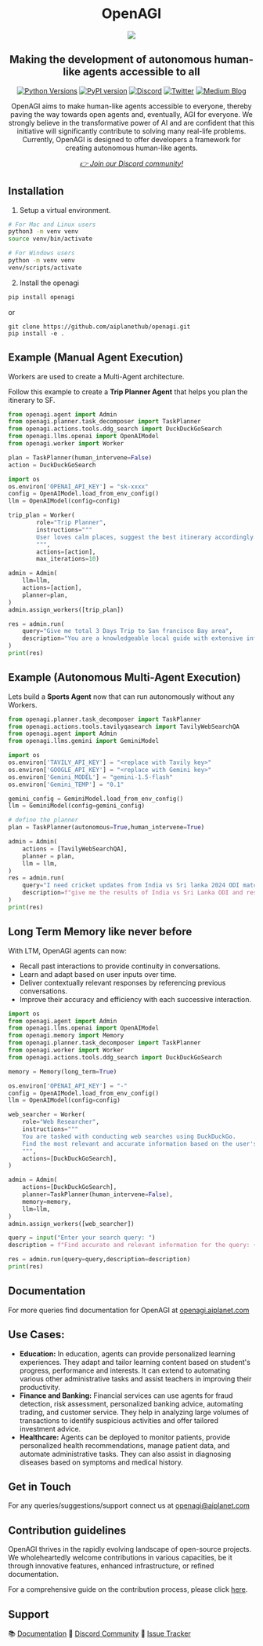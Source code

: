 <div align="center">
<h1 align="center">OpenAGI </h1>
<img src="https://github.com/aiplanethub/openagi/blob/dev/assets/openagi.png">
<h2 align="center">Making the development of autonomous human-like agents accessible to all</h2>

<a href="https://img.shields.io/badge/Python-3.9%20%7C%203.10%20%7C%203.11-3776AB.svg?style=flat&logo=python&logoColor=white"><img src="https://img.shields.io/badge/Python-3.9%20%7C%203.10%20%7C%203.11-3776AB.svg?style=flat&logo=python&logoColor=white" alt="Python Versions"></a>
<a href="https://pypi.org/project/openagi/"><img src="https://img.shields.io/pypi/v/openagi.svg?style=flat&logo=pypi&logoColor=white" alt="PyPI version"></a>
<a href="https://discord.gg/4aWV7He2QU"><img src="https://dcbadge.vercel.app/api/server/4aWV7He2QU?style=flat" alt="Discord" /></a>
<a href="https://twitter.com/aiplanethub"><img src="https://img.shields.io/twitter/follow/aiplanethub" alt="Twitter" /></a>
<a href="https://medium.aiplanet.com"><img src="https://img.shields.io/badge/Medium-Blog-black?style=flat&logo=medium" alt="Medium Blog" /></a>

<p>OpenAGI aims to make human-like agents accessible to everyone, thereby paving the way towards open agents and, eventually, AGI for everyone. We strongly believe in the transformative power of AI and are confident that this initiative will significantly contribute to solving many real-life problems. Currently, OpenAGI is designed to offer developers a framework for creating autonomous human-like agents.</p>
<i><a href="https://discord.gg/4aWV7He2QU">👉 Join our Discord community!</a></i>
</div>

## Installation

1. Setup a virtual environment.

```bash
# For Mac and Linux users
python3 -m venv venv
source venv/bin/activate

# For Windows users
python -m venv venv
venv/scripts/activate
```

2. Install the openagi

```bash
pip install openagi
```

or 
```
git clone https://github.com/aiplanethub/openagi.git
pip install -e .
```

## Example (Manual Agent Execution)

Workers are used to create a Multi-Agent architecture.

Follow this example to create a **Trip Planner Agent** that helps you plan the itinerary to SF. 

```py
from openagi.agent import Admin
from openagi.planner.task_decomposer import TaskPlanner
from openagi.actions.tools.ddg_search import DuckDuckGoSearch
from openagi.llms.openai import OpenAIModel
from openagi.worker import Worker

plan = TaskPlanner(human_intervene=False)
action = DuckDuckGoSearch

import os
os.environ['OPENAI_API_KEY'] = "sk-xxxx"
config = OpenAIModel.load_from_env_config()
llm = OpenAIModel(config=config)

trip_plan = Worker(
        role="Trip Planner",
        instructions="""
        User loves calm places, suggest the best itinerary accordingly.
        """,
        actions=[action],
        max_iterations=10)

admin = Admin(
    llm=llm,
    actions=[action],
    planner=plan,
)
admin.assign_workers([trip_plan])

res = admin.run(
    query="Give me total 3 Days Trip to San francisco Bay area",
    description="You are a knowledgeable local guide with extensive information about the city, it's attractions and customs",
)
print(res)
```

## Example (Autonomous Multi-Agent Execution)

Lets build a **Sports Agent** now that can run autonomously without any Workers.

```py
from openagi.planner.task_decomposer import TaskPlanner
from openagi.actions.tools.tavilyqasearch import TavilyWebSearchQA
from openagi.agent import Admin
from openagi.llms.gemini import GeminiModel

import os
os.environ['TAVILY_API_KEY'] = "<replace with Tavily key>"
os.environ['GOOGLE_API_KEY'] = "<replace with Gemini key>"
os.environ['Gemini_MODEL'] = "gemini-1.5-flash"
os.environ['Gemini_TEMP'] = "0.1"

gemini_config = GeminiModel.load_from_env_config()
llm = GeminiModel(config=gemini_config)

# define the planner
plan = TaskPlanner(autonomous=True,human_intervene=True)

admin = Admin(
    actions = [TavilyWebSearchQA],
    planner = plan,
    llm = llm,
)
res = admin.run(
    query="I need cricket updates from India vs Sri lanka 2024 ODI match in Sri Lanka",
    description=f"give me the results of India vs Sri Lanka ODI and respective Man of the Match",
)
print(res)
``` 

## Long Term Memory like never before

With LTM, OpenAGI agents can now:

- Recall past interactions to provide continuity in conversations.
- Learn and adapt based on user inputs over time.
- Deliver contextually relevant responses by referencing previous conversations.
- Improve their accuracy and efficiency with each successive interaction.

```py
import os
from openagi.agent import Admin
from openagi.llms.openai import OpenAIModel
from openagi.memory import Memory
from openagi.planner.task_decomposer import TaskPlanner
from openagi.worker import Worker
from openagi.actions.tools.ddg_search import DuckDuckGoSearch

memory = Memory(long_term=True)

os.environ['OPENAI_API_KEY'] = "-"
config = OpenAIModel.load_from_env_config()
llm = OpenAIModel(config=config)

web_searcher = Worker(
    role="Web Researcher",
    instructions="""
    You are tasked with conducting web searches using DuckDuckGo.
    Find the most relevant and accurate information based on the user's query.
    """,
    actions=[DuckDuckGoSearch], 
)

admin = Admin(
    actions=[DuckDuckGoSearch],
    planner=TaskPlanner(human_intervene=False),
    memory=memory,
    llm=llm,
)
admin.assign_workers([web_searcher])

query = input("Enter your search query: ")
description = f"Find accurate and relevant information for the query: {query}"

res = admin.run(query=query,description=description)
print(res)
```

## Documentation

For more queries find documentation for OpenAGI at [openagi.aiplanet.com](https://openagi.aiplanet.com/)

## Use Cases:

- **Education:** In education, agents can provide personalized learning experiences. They adapt and tailor learning content based on student's progress, performance and interests. It can extend to automating various other administrative tasks and assist teachers in improving their productivity.
- **Finance and Banking:** Financial services can use agents for fraud detection, risk assessment, personalized banking advice, automating trading, and customer service. They help in analyzing large volumes of transactions to identify suspicious activities and offer tailored investment advice.
- **Healthcare:** Agents can be deployed to monitor patients, provide personalized health recommendations, manage patient data, and automate administrative tasks. They can also assist in diagnosing diseases based on symptoms and medical history.

## Get in Touch

For any queries/suggestions/support connect us at [openagi@aiplanet.com](mailto:openagi@aiplanet.com)

## Contribution guidelines

OpenAGI thrives in the rapidly evolving landscape of open-source projects. We wholeheartedly welcome contributions in various capacities, be it through innovative features, enhanced infrastructure, or refined documentation.

For a comprehensive guide on the contribution process, please click [here](https://github.com/aiplanethub/openagi/blob/main/CONTRIBUTING.md).

## Support

📚 [Documentation](https://openagi.aiplanet.com/)
💬 [Discord Community](https://discord.gg/4aWV7He2QU)
📝 [Issue Tracker](https://github.com/aiplanethub/openagi/issues)
